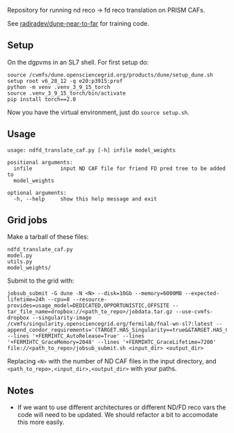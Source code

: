 Repository for running nd reco -> fd reco translation on PRISM CAFs.

See [radiradev/dune-near-to-far](https://github.com/radiradev/dune-near-to-far) for training code.

## Setup

On the dgpvms in an SL7 shell. For first setup do:
```
source /cvmfs/dune.opensciencegrid.org/products/dune/setup_dune.sh
setup root v6_28_12 -q e20:p3915:prof
python -m venv .venv_3_9_15_torch
source .venv_3_9_15_torch/bin/activate
pip install torch==2.0
```

Now you have the virtual environment, just do `source setup.sh`.

## Usage

```
usage: ndfd_translate_caf.py [-h] infile model_weights

positional arguments:
  infile         input ND CAF file for friend FD pred tree to be added to
  model_weights

optional arguments:
  -h, --help     show this help message and exit
```

## Grid jobs

Make a tarball of these files:
```
ndfd_translate_caf.py
model.py
utils.py
model_weights/
```

Submit to the grid with:
```
jobsub_submit -G dune -N <N> --disk=10Gb --memory=6000MB --expected-lifetime=24h --cpu=8 --resource-provides=usage_model=DEDICATED,OPPORTUNISTIC,OFFSITE --tar_file_name=dropbox://<path_to_repo>/jobdata.tar.gz --use-cvmfs-dropbox --singularity-image /cvmfs/singularity.opensciencegrid.org/fermilab/fnal-wn-sl7:latest --append_condor_requirements='(TARGET.HAS_Singularity==true&&TARGET.HAS_CVMFS_dune_opensciencegrid_org==true&&TARGET.HAS_CVMFS_larsoft_opensciencegrid_org==true&&TARGET.CVMFS_dune_opensciencegrid_org_REVISION>=1105&&TARGET.HAS_CVMFS_fifeuser1_opensciencegrid_org==true&&TARGET.HAS_CVMFS_fifeuser2_opensciencegrid_org==true&&TARGET.HAS_CVMFS_fifeuser3_opensciencegrid_org==true&&TARGET.HAS_CVMFS_fifeuser4_opensciencegrid_org==true)' --lines '+FERMIHTC_AutoRelease=True' --lines '+FERMIHTC_GraceMemory=2048' --lines '+FERMIHTC_GraceLifetime=7200' file://<path_to_repo>/jobsub_submit.sh <input_dir> <output_dir>
```
Replacing `<N>` with the number of ND CAF files in the input directory, and `<path_to_repo>,<input_dir>,<output_dir>` with your paths.

## Notes

- If we want to use different architectures or different ND/FD reco vars the code will need to be updated. We should refactor a bit to accomodate this more easily.
